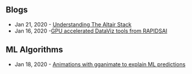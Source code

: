 ## Blogs
- Jan 21, 2020 - [Understanding The Altair Stack](https://eitanlees.github.io/altair-stack/)
- Jan 16, 2020 -[GPU accelerated DataViz tools from RAPIDSAI](https://medium.com/rapids-ai/data-to-dashboard-80681f946180#cid=av01_so-twit_en-us)

## ML Algorithms
- Jan 18, 2020 - [Animations with gganimate to explain ML predictions](https://twitter.com/ryanpholbrook/status/1218526167961088000)